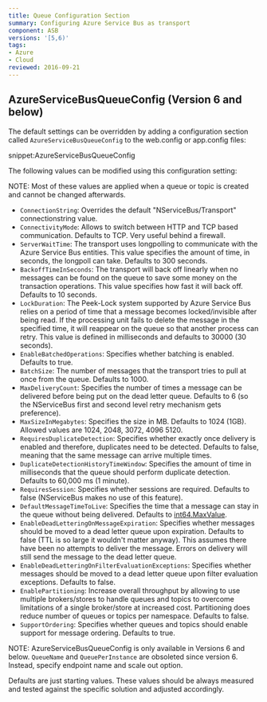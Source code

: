 ```yaml
---
title: Queue Configuration Section
summary: Configuring Azure Service Bus as transport
component: ASB
versions: '[5,6)'
tags:
- Azure
- Cloud
reviewed: 2016-09-21
---
```


## AzureServiceBusQueueConfig (Version 6 and below)

The default settings can be overridden by adding a configuration section called `AzureServiceBusQueueConfig` to the web.config or app.config files:

snippet:AzureServiceBusQueueConfig

The following values can be modified using this configuration setting:

NOTE: Most of these values are applied when a queue or topic is created and cannot be changed afterwards.

 * `ConnectionString`: Overrides the default "NServiceBus/Transport" connectionstring value.
 * `ConnectivityMode`: Allows to switch between HTTP and TCP based communication. Defaults to TCP. Very useful behind a firewall.
 * `ServerWaitTime`: The transport uses longpolling to communicate with the Azure Service Bus entities. This value specifies the amount of time, in seconds, the longpoll can take. Defaults to 300 seconds.
 * `BackoffTimeInSeconds`: The transport will back off linearly when no messages can be found on the queue to save some money on the transaction operations. This value specifies how fast it will back off. Defaults to 10 seconds.
 * `LockDuration`: The Peek-Lock system supported by Azure Service Bus relies on a period of time that a message becomes locked/invisible after being read. If the processing unit fails to delete the message in the specified time, it will reappear on the queue so that another process can retry. This value is defined in milliseconds and defaults to 30000 (30 seconds).
 * `EnableBatchedOperations`: Specifies whether batching is enabled. Defaults to true.
 * `BatchSize`: The number of messages that the transport tries to pull at once from the queue. Defaults to 1000.
 * `MaxDeliveryCount`: Specifies the number of times a message can be delivered before being put on the dead letter queue. Defaults to 6 (so the NServiceBus first and second level retry mechanism gets preference).
 * `MaxSizeInMegabytes`: Specifies the size in MB. Defaults to 1024 (1GB). Allowed values are 1024, 2048, 3072, 4096 5120.
 * `RequiresDuplicateDetection`: Specifies whether exactly once delivery is enabled and therefore, duplicates need to be detected. Defaults to false, meaning that the same message can arrive multiple times.
 * `DuplicateDetectionHistoryTimeWindow`: Specifies the amount of time in milliseconds that the queue should perform duplicate detection. Defaults to 60,000 ms (1 minute).
 * `RequiresSession`: Specifies whether sessions are required. Defaults to false (NServiceBus makes no use of this feature).
 * `DefaultMessageTimeToLive`: Specifies the time that a message can stay in the queue without being delivered. Defaults to [int64.MaxValue](https://msdn.microsoft.com/en-us/library/system.int64.maxvalue.aspx).
 * `EnableDeadLetteringOnMessageExpiration`: Specifies whether messages should be moved to a dead letter queue upon expiration. Defaults to false (TTL is so large it wouldn't matter anyway). This assumes there have been no attempts to deliver the message. Errors on delivery will still send the message to the dead letter queue.
 * `EnableDeadLetteringOnFilterEvaluationExceptions`: Specifies whether messages should be moved to a dead letter queue upon filter evaluation exceptions. Defaults to false.
 * `EnablePartitioning`: Increase overall throughput by allowing to use multiple brokers/stores to handle queues and topics to overcome limitations of a single broker/store at increased cost. Partitioning does reduce number of queues or topics per namespace. Defaults to false.
 * `SupportOrdering`: Specifies whether queues and topics should enable support for message ordering. Defaults to true.

NOTE: AzureServiceBusQueueConfig is only available in Versions 6 and below. `QueueName` and `QueuePerInstance` are obsoleted since version 6. Instead, specify endpoint name and scale out option.

Defaults are just starting values. These values should be always measured and tested against the specific solution and adjusted accordingly.
